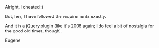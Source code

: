 Alright, I cheated :)

But, hey, I have followed the requirements exactly.

And it is a jQuery plugin (like it's 2006 again; I do feel a bit of nostalgia for the good old times, though).

Eugene
